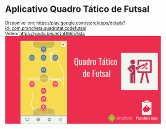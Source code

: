# Aplicativo Quadro Tático de Futsal

Disponível em: https://play.google.com/store/apps/details?id=com.prancheta.quadrotaticodefutsal<br>
Vídeo: https://youtu.be/JeDnDMm764c<br>
![Logotipo](./publication/youtube-banner.png)


